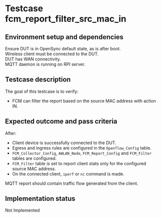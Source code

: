# Testcase fcm_report_filter_src_mac_in

## Environment setup and dependencies

Ensure DUT is in OpenSync default state, as is after boot.\
Wireless client must be connected to the DUT.\
DUT has WAN connectivity.\
MQTT daemon is running on RPI server.

## Testcase description

The goal of this testcase is to verify:

- FCM can filter the report based on the source MAC address with action IN.

## Expected outcome and pass criteria

After:

- Client device is successfully connected to the DUT.
- Egress and ingress rules are configured in the `Openflow_Config` table.
- `FCM_Collector_Config`, `AWLAN_Node`, `FCM_Report_Config` and `FCM_Filter`
  tables are configured.
- `FCM_Filter` table is set to report client stats only for the configured
  source MAC address.
- On the connected client, `iperf` or `nc` command is made.

MQTT report should contain traffic flow generated from the client.

## Implementation status

Not Implemented
